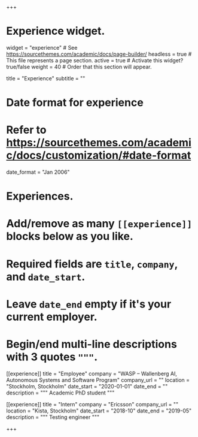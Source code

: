 +++
# Experience widget.
widget = "experience"  # See https://sourcethemes.com/academic/docs/page-builder/
headless = true  # This file represents a page section.
active = true  # Activate this widget? true/false
weight = 40  # Order that this section will appear.

title = "Experience"
subtitle = ""

# Date format for experience
#   Refer to https://sourcethemes.com/academic/docs/customization/#date-format
date_format = "Jan 2006"

# Experiences.
#   Add/remove as many `[[experience]]` blocks below as you like.
#   Required fields are `title`, `company`, and `date_start`.
#   Leave `date_end` empty if it's your current employer.
#   Begin/end multi-line descriptions with 3 quotes `"""`.
[[experience]]
  title = "Employee"
  company = "WASP – Wallenberg AI, Autonomous Systems and Software Program"
  company_url = ""
  location = "Stockholm, Stockholm"
  date_start = "2020-01-01"
  date_end = ""
  description = """  Academic PhD student   """

[[experience]]
  title = "Intern"
  company = "Ericsson"
  company_url = ""
  location = "Kista, Stockholm"
  date_start = "2018-10"
  date_end = "2019-05"
  description = """ Testing engineer   """

+++
